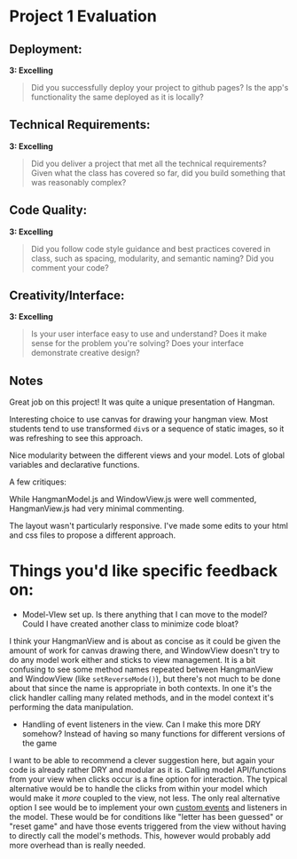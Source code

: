 # Project 1 Evaluation

## Deployment:
**3: Excelling**
> Did you successfully deploy your project to github pages? Is the app's functionality the same deployed as it is locally?

## Technical Requirements:
**3: Excelling**
> Did you deliver a project that met all the technical requirements? Given what the class has covered so far, did you build something that was reasonably complex?

## Code Quality:
**3: Excelling**
> Did you follow code style guidance and best practices covered in class, such as spacing, modularity, and semantic naming? Did you comment your code?

## Creativity/Interface:
**3: Excelling**
> Is your user interface easy to use and understand? Does it make sense for the problem you're solving? Does your interface demonstrate creative design?


## Notes

Great job on this project! It was quite a unique presentation of Hangman.

Interesting choice to use canvas for drawing your hangman view. Most students tend to use transformed `div`s or a sequence of static images, so it was refreshing to see this approach.

Nice modularity between the different views and your model. Lots of global variables and declarative functions.

A few critiques:

While HangmanModel.js and WindowView.js were well commented, HangmanView.js had very minimal commenting.

The layout wasn't particularly responsive. I've made some edits to your html and css files to propose a different approach.


# Things you'd like specific feedback on:
- Model-VIew set up. Is there anything that I can move to the model? Could I have created another class to minimize code bloat?


I think your HangmanView and is about as concise as it could be given the amount of work for canvas drawing there, and WindowView doesn't try to do any model work either and sticks to view management. It is a bit confusing to see some method names repeated between HangmanView and WindowView (like `setReverseMode()`), but there's not much to be done about that since the name is appropriate in both contexts. In one it's the click handler calling many related methods, and in the model context it's performing the data manipulation.


- Handling of event listeners in the view. Can I make this more DRY somehow? Instead of having so many functions for different versions of the game


I want to be able to recommend a clever suggestion here, but again your code is already rather DRY and modular as it is. Calling model API/functions from your view when clicks occur is a fine option for interaction. The typical alternative would be to handle the clicks from within your model which would make it *more* coupled to the view, not less. The only real alternative option I see would be to implement your own [custom events](https://developer.mozilla.org/en-US/docs/Web/Guide/Events/Creating_and_triggering_events) and listeners in the model. These would be for conditions like "letter has been guessed" or "reset game" and have those events triggered from the view without having to directly call the model's methods. This, however would probably add more overhead than is really needed.